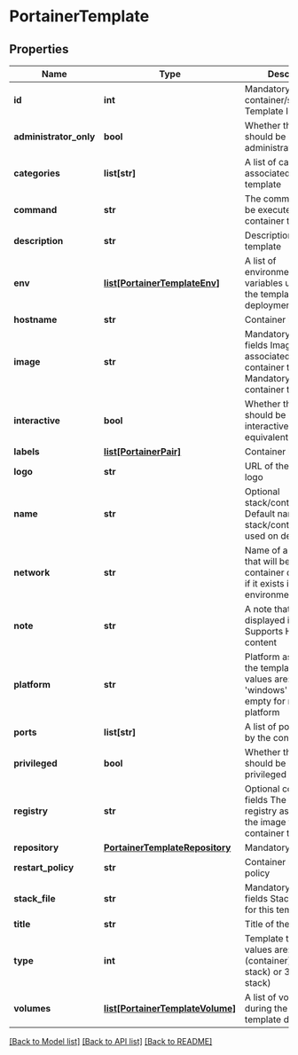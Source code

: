 # PortainerTemplate

## Properties
Name | Type | Description | Notes
------------ | ------------- | ------------- | -------------
**id** | **int** | Mandatory container/stack fields Template Identifier | [optional] 
**administrator_only** | **bool** | Whether the template should be available to administrators only | [optional] 
**categories** | **list[str]** | A list of categories associated to the template | [optional] 
**command** | **str** | The command that will be executed in a container template | [optional] 
**description** | **str** | Description of the template | [optional] 
**env** | [**list[PortainerTemplateEnv]**](PortainerTemplateEnv.md) | A list of environment(endpoint) variables used during the template deployment | [optional] 
**hostname** | **str** | Container hostname | [optional] 
**image** | **str** | Mandatory container fields Image associated to a container template. Mandatory for a container template | [optional] 
**interactive** | **bool** | Whether the container should be started in interactive mode (-i -t equivalent on the CLI) | [optional] 
**labels** | [**list[PortainerPair]**](PortainerPair.md) | Container labels | [optional] 
**logo** | **str** | URL of the template&#39;s logo | [optional] 
**name** | **str** | Optional stack/container fields Default name for the stack/container to be used on deployment | [optional] 
**network** | **str** | Name of a network that will be used on container deployment if it exists inside the environment(endpoint) | [optional] 
**note** | **str** | A note that will be displayed in the UI. Supports HTML content | [optional] 
**platform** | **str** | Platform associated to the template. Valid values are: &#39;linux&#39;, &#39;windows&#39; or leave empty for multi-platform | [optional] 
**ports** | **list[str]** | A list of ports exposed by the container | [optional] 
**privileged** | **bool** | Whether the container should be started in privileged mode | [optional] 
**registry** | **str** | Optional container fields The URL of a registry associated to the image for a container template | [optional] 
**repository** | [**PortainerTemplateRepository**](PortainerTemplateRepository.md) | Mandatory stack fields | [optional] 
**restart_policy** | **str** | Container restart policy | [optional] 
**stack_file** | **str** | Mandatory Edge stack fields Stack file used for this template | [optional] 
**title** | **str** | Title of the template | [optional] 
**type** | **int** | Template type. Valid values are: 1 (container), 2 (Swarm stack) or 3 (Compose stack) | [optional] 
**volumes** | [**list[PortainerTemplateVolume]**](PortainerTemplateVolume.md) | A list of volumes used during the container template deployment | [optional] 

[[Back to Model list]](../README.md#documentation-for-models) [[Back to API list]](../README.md#documentation-for-api-endpoints) [[Back to README]](../README.md)


